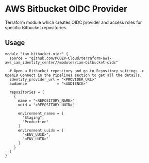 # AWS Bitbucket OIDC Provider

Terraform module which creates OIDC provider and access roles for specific Bitbucket repositories.

## Usage

```hcl
module "iam-bitbucket-oidc" {
  source = "github.com/PCDEV-Cloud/terraform-aws-aws_iam_identity_center//modules/iam-bitbucket-oidc"

  # Open a Bitbucket repository and go to Repository settings -> OpenID Connect in the Pipelines section to get all the details.
  identity_provider_url = "<PROVIDER_URL>"
  audience              = "<AUDIENCE>"

  repositories = [
    {
      name = "<REPOSITORY_NAME>"
      uuid = "<REPOSITORY_UUID>"

      environment_names = [
        "Staging",
        "Production"
      ]
      environment_uuids = [
        "<ENV_UUID>",
        "<ENV_UUID>"
      ]
    }
  ]
}
```